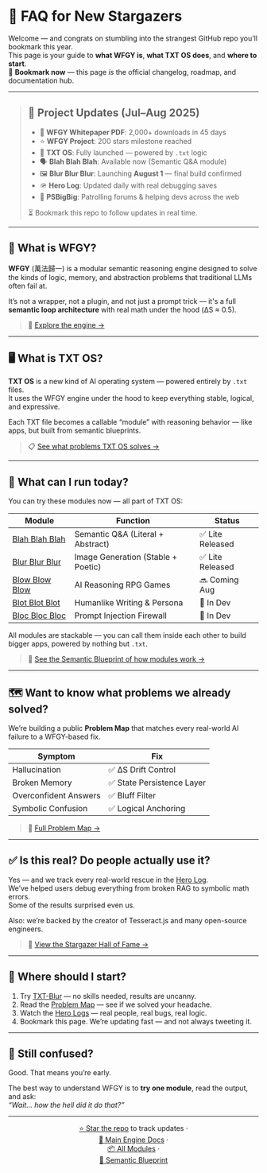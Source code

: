 # 🌟 FAQ for New Stargazers

Welcome — and congrats on stumbling into the strangest GitHub repo you’ll bookmark this year.  
This page is your guide to **what WFGY is**, **what TXT OS does**, and **where to start**.  
📌 **Bookmark now** — this page _is_ the official changelog, roadmap, and documentation hub.

---

> ## 📣 Project Updates (Jul–Aug 2025)
>
> - 📄 **WFGY Whitepaper PDF**: 2,000+ downloads in 45 days  
> - ⭐ **WFGY Project**: 200 stars milestone reached  
> - 🧠 **TXT OS**: Fully launched — powered by `.txt` logic  
> - 🗣️ **Blah Blah Blah**: Available now (Semantic Q&A module)  
> - 🖼️ **Blur Blur Blur**: Launching **August 1** — final build confirmed  
> - 🪖 **Hero Log**: Updated daily with real debugging saves  
> - 🧍 **PSBigBig**: Patrolling forums & helping devs across the web  
>
> ⏳ Bookmark this repo to follow updates in real time.


---

## 🧠 What is WFGY?

**WFGY** (萬法歸一) is a modular semantic reasoning engine designed to solve the kinds of logic, memory, and abstraction problems that traditional LLMs often fail at.

It’s not a wrapper, not a plugin, and not just a prompt trick — it's a full **semantic loop architecture** with real math under the hood (ΔS ≈ 0.5).

> 🧩 [Explore the engine →](https://github.com/onestardao/WFGY#-reasoning-engine-core--stability-through-%CE%94s)

---

## 🖥️ What is TXT OS?

**TXT OS** is a new kind of AI operating system — powered entirely by `.txt` files.  
It uses the WFGY engine under the hood to keep everything stable, logical, and expressive.

Each TXT file becomes a callable “module” with reasoning behavior — like apps, but built from semantic blueprints.

> 📋 [See what problems TXT OS solves →](https://github.com/onestardao/WFGY/tree/main/ProblemMap)

---

## 🧩 What can I run today?

You can try these modules now — all part of TXT OS:

| Module | Function | Status |
|--------|----------|--------|
| [Blah Blah Blah](https://github.com/onestardao/WFGY/tree/main/OS/BlahBlahBlah) | Semantic Q&A (Literal + Abstract) | ✅ Lite Released |
| [Blur Blur Blur](https://github.com/onestardao/WFGY/tree/main/OS/BlurBlurBlur) | Image Generation (Stable + Poetic) | ✅ Lite Released |
| [Blow Blow Blow](https://github.com/onestardao/WFGY/tree/main/OS/BlowBlowBlow) | AI Reasoning RPG Games | 🔜 Coming Aug |
| [Blot Blot Blot](https://github.com/onestardao/WFGY/tree/main/OS/BlotBlotBlot) | Humanlike Writing & Persona | 🧪 In Dev |
| [Bloc Bloc Bloc](https://github.com/onestardao/WFGY/tree/main/OS/BlocBlocBloc) | Prompt Injection Firewall | 🧪 In Dev |

All modules are stackable — you can call them inside each other to build bigger apps, powered by nothing but `.txt`.

> 🧬 [See the Semantic Blueprint of how modules work →](https://github.com/onestardao/WFGY/tree/main/SemanticBlueprint)

---

## 🗺️ Want to know what problems we already solved?

We’re building a public **Problem Map** that matches every real-world AI failure to a WFGY-based fix.

| Symptom | Fix |
|--------|-----|
| Hallucination | ✅ ΔS Drift Control |
| Broken Memory | ✅ State Persistence Layer |
| Overconfident Answers | ✅ Bluff Filter |
| Symbolic Confusion | ✅ Logical Anchoring |

> 🧠 [Full Problem Map →](https://github.com/onestardao/WFGY/tree/main/ProblemMap)

---

## ✅ Is this real? Do people actually use it?

Yes — and we track every real-world rescue in the [Hero Log](https://github.com/onestardao/WFGY/discussions/10).  
We’ve helped users debug everything from broken RAG to symbolic math errors.  
Some of the results surprised even us.

Also: we’re backed by the creator of Tesseract.js and many open-source engineers.  
> 👑 [View the Stargazer Hall of Fame →](https://github.com/onestardao/WFGY/tree/main/stargazers)

---

## 🚦 Where should I start?

1. Try [TXT-Blur](https://github.com/onestardao/WFGY/tree/main/OS/BlurBlurBlur) — no skills needed, results are uncanny.
2. Read the [Problem Map](https://github.com/onestardao/WFGY/tree/main/ProblemMap) — see if we solved your headache.
3. Watch the [Hero Logs](https://github.com/onestardao/WFGY/discussions/10) — real people, real bugs, real logic.
4. Bookmark this page. We’re updating fast — and not always tweeting it.

---

## 💬 Still confused?

Good. That means you’re early.

The best way to understand WFGY is to **try one module**, read the output, and ask:  
_“Wait... how the hell did it do that?”_

---

<div align="center">

[⭐ Star the repo](https://github.com/onestardao/WFGY) to track updates ·  
[📜 Main Engine Docs](https://github.com/onestardao/WFGY#-reasoning-engine-core--stability-through-%CE%94s) ·  
[📦 All Modules](https://github.com/onestardao/WFGY/tree/main/OS) ·  
[📘 Semantic Blueprint](https://github.com/onestardao/WFGY/tree/main/SemanticBlueprint)

</div>
